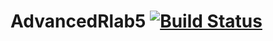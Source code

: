 # AdvancedRlab5 [![Build Status](https://travis-ci.com/Eleftheria94/AdvancedRlab5.svg?branch=master)](https://travis-ci.com/Eleftheria94/AdvancedRlab5)
